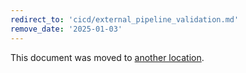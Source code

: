 ```yaml
---
redirect_to: 'cicd/external_pipeline_validation.md'
remove_date: '2025-01-03'
---
```


<!-- markdownlint-disable -->

This document was moved to [another location](cicd/external_pipeline_validation.md).

<!-- This redirect file can be deleted after <2025-01-03>. -->
<!-- Redirects that point to other docs in the same project expire in three months. -->
<!-- Redirects that point to docs in a different project or site (for example, link is not relative and starts with `https:`) expire in one year. -->
<!-- Before deletion, see: https://docs.gitlab.com/ee/development/documentation/redirects.html -->
